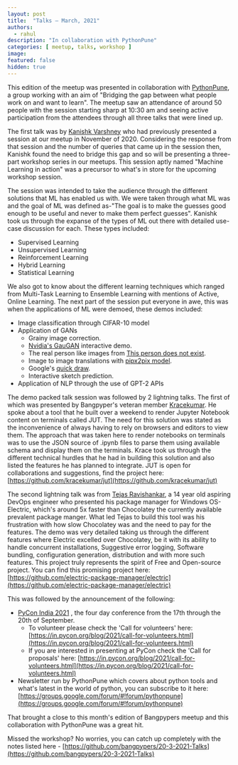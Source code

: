 ```yaml
---
layout: post
title:  "Talks – March, 2021"
authors: 
  - rahul
description: "In collaboration with PythonPune"
categories: [ meetup, talks, workshop ]
image:
featured: false
hidden: true
---
```



This edition of the meetup was presented in collaboration with [PythonPune](https://pythonpune.in/), a group working with an aim of "Bridging the gap between what people work on and want to learn". The meetup saw an attendance of around 50 people with the session starting sharp at 10:30 am and seeing active participation from the attendees through all three talks that were lined up.

  

The first talk was by [Kanishk Varshney](mailto:varskann1993@gmail.com) who had previously presented a session at our meetup in November of 2020. Considering the response from that session and the number of queries that came up in the session then, Kanishk found the need to bridge this gap and so will be presenting a three-part workshop series in our meetups. This session aptly named "Machine Learning in action" was a precursor to what's in store for the upcoming workshop session.

The session was intended to take the audience through the different solutions that ML has enabled us with. We were taken through what ML was and the goal of ML was defined as-"The goal is to make the guesses good enough to be useful and never to make them perfect guesses". Kanishk took us through the expanse of the types of ML out there with detailed use-case discussion for each. These types included:
- Supervised Learning
- Unsupervised Learning
- Reinforcement Learning
- Hybrid Learning
- Statistical Learning

We also got to know about the different learning techniques which ranged from Multi-Task Learning to Ensemble Learning with mentions of Active, Online Learning. The next part of the session put everyone in awe, this was when the applications of ML were demoed, these demos included:
- Image classification through CIFAR-10 model
- Application of GANs
	- Grainy image correction.
	- [Nvidia's GauGAN](http://nvidia-research-mingyuliu.com/gaugan/) interactive demo.
	- The real person like images from [This person does not exist](https://thispersondoesnotexist.com/).
	- Image to image translations with [pipx2pix model](https://phillipi.github.io/pix2pix/).
	- Google's [quick draw](https://quickdraw.withgoogle.com/).
	- Interactive sketch prediction.
- Application of NLP through the use of GPT-2 APIs

The demo packed talk session was followed by 2 lightning talks. The first of which was presented by Bangpyper's veteran member [Kracekumar](https://kracekumar.com/). He spoke about a tool that he built over a weekend to render Jupyter Notebook content on terminals called JUT. The need for this solution was stated as the inconvenience of always having to rely on browsers and editors to view them. The approach that was taken here to render notebooks on terminals was to use the JSON source of .ipynb files to parse them using available schema and display them on the terminals. Krace took us through the different technical hurdles that he had in building this solution and also listed the features he has planned to integrate. JUT is open for collaborations and suggestions, find the project here: [https://github.com/kracekumar/jut](https://github.com/kracekumar/jut)

  

The second lightning talk was from [Tejas Ravishankar](mailto:xtremedevx@gmail.com), a 14 year old aspiring DevOps engineer who presented his package manager for Windows OS- Electric, which's around 5x faster than Chocolatey the currently available prevalent package manger. What led Tejas to build this tool was his frustration with how slow Chocolatey was and the need to pay for the features. The demo was very detailed taking us through the different features where Electric excelled over Chocolatey, be it with its ability to handle concurrent installations, Suggestive error logging, Software bundling, configuration generation, distribution and with more such features. This project truly represents the spirit of Free and Open-source project. You can find this promising project here: [https://github.com/electric-package-manager/electric](https://github.com/electric-package-manager/electric)

  

This was followed by the announcement of the following:
- [PyCon India 2021](https://in.pycon.org/2021/) , the four day conference from the 17th through the 20th of September. 
	- To volunteer please check the 'Call for volunteers' here: [https://in.pycon.org/blog/2021/call-for-volunteers.html](https://in.pycon.org/blog/2021/call-for-volunteers.html)
	- If you are interested in presenting at PyCon check the 'Call for proposals' here: [https://in.pycon.org/blog/2021/call-for-volunteers.html](https://in.pycon.org/blog/2021/call-for-volunteers.html)
- Newsletter run by PythonPune which covers about python tools and what's latest in the world of python, you can subscribe to it here: [https://groups.google.com/forum/#!forum/pythonpune](https://groups.google.com/forum/#!forum/pythonpune)

  

That brought a close to this month's edition of Bangpypers meetup and this collaboration with PythonPune was a great hit.

  

Missed the workshop? No worries, you can catch up completely with the notes listed here - [https://github.com/bangpypers/20-3-2021-Talks](https://github.com/bangpypers/20-3-2021-Talks)
